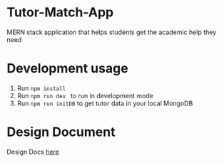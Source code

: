 # Tutor-Match-App

MERN stack application that helps students get the academic help they need

# Development usage

1. Run `npm install`
2. Run `npm run dev ` to run in development mode
3. Run `npm run initDB` to get tutor data in your local MongoDB

# Design Document

Design Docs [here](https://docs.google.com/document/d/1TX83QjBXnOxksskJH8em_gzH6H0qPJJN0GKg5r-C-mE/edit)
